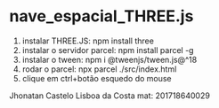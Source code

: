 # nave_espacial_THREE.js

   1. instalar THREE.JS: npm install three
   2. instalar o servidor parcel: npm install parcel -g
   3. instalar o tween: npm i @tweenjs/tween.js@^18
   4. rodar o parcel: npx parcel ./src/index.html
   5. clique em ctrl+botão esquedo do mouse

Jhonatan Castelo Lisboa da Costa
mat: 201718640029
